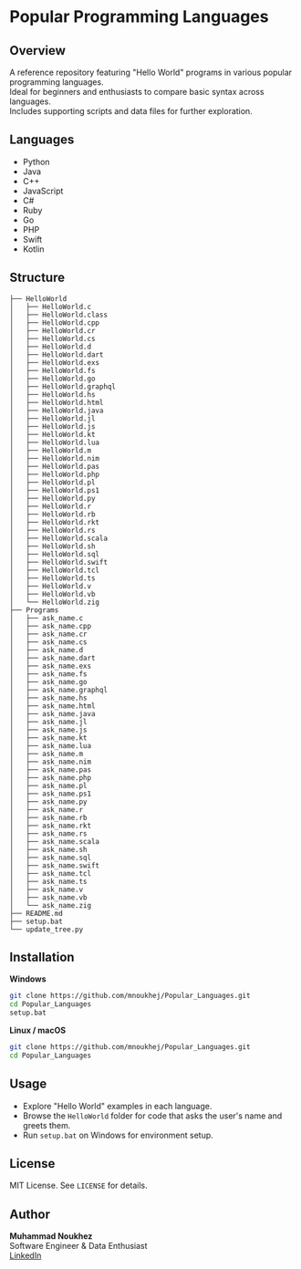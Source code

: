 # Popular Programming Languages

## Overview

A reference repository featuring "Hello World" programs in various popular programming languages.  
Ideal for beginners and enthusiasts to compare basic syntax across languages.  
Includes supporting scripts and data files for further exploration.

## Languages

- Python
- Java
- C++
- JavaScript
- C#
- Ruby
- Go
- PHP
- Swift
- Kotlin

## Structure

<!-- TREE_START -->
```
├── HelloWorld
│   ├── HelloWorld.c
│   ├── HelloWorld.class
│   ├── HelloWorld.cpp
│   ├── HelloWorld.cr
│   ├── HelloWorld.cs
│   ├── HelloWorld.d
│   ├── HelloWorld.dart
│   ├── HelloWorld.exs
│   ├── HelloWorld.fs
│   ├── HelloWorld.go
│   ├── HelloWorld.graphql
│   ├── HelloWorld.hs
│   ├── HelloWorld.html
│   ├── HelloWorld.java
│   ├── HelloWorld.jl
│   ├── HelloWorld.js
│   ├── HelloWorld.kt
│   ├── HelloWorld.lua
│   ├── HelloWorld.m
│   ├── HelloWorld.nim
│   ├── HelloWorld.pas
│   ├── HelloWorld.php
│   ├── HelloWorld.pl
│   ├── HelloWorld.ps1
│   ├── HelloWorld.py
│   ├── HelloWorld.r
│   ├── HelloWorld.rb
│   ├── HelloWorld.rkt
│   ├── HelloWorld.rs
│   ├── HelloWorld.scala
│   ├── HelloWorld.sh
│   ├── HelloWorld.sql
│   ├── HelloWorld.swift
│   ├── HelloWorld.tcl
│   ├── HelloWorld.ts
│   ├── HelloWorld.v
│   ├── HelloWorld.vb
│   └── HelloWorld.zig
├── Programs
│   ├── ask_name.c
│   ├── ask_name.cpp
│   ├── ask_name.cr
│   ├── ask_name.cs
│   ├── ask_name.d
│   ├── ask_name.dart
│   ├── ask_name.exs
│   ├── ask_name.fs
│   ├── ask_name.go
│   ├── ask_name.graphql
│   ├── ask_name.hs
│   ├── ask_name.html
│   ├── ask_name.java
│   ├── ask_name.jl
│   ├── ask_name.js
│   ├── ask_name.kt
│   ├── ask_name.lua
│   ├── ask_name.m
│   ├── ask_name.nim
│   ├── ask_name.pas
│   ├── ask_name.php
│   ├── ask_name.pl
│   ├── ask_name.ps1
│   ├── ask_name.py
│   ├── ask_name.r
│   ├── ask_name.rb
│   ├── ask_name.rkt
│   ├── ask_name.rs
│   ├── ask_name.scala
│   ├── ask_name.sh
│   ├── ask_name.sql
│   ├── ask_name.swift
│   ├── ask_name.tcl
│   ├── ask_name.ts
│   ├── ask_name.v
│   ├── ask_name.vb
│   └── ask_name.zig
├── README.md
├── setup.bat
└── update_tree.py
```
<!-- TREE_END -->

## Installation

**Windows**

```bash
git clone https://github.com/mnoukhej/Popular_Languages.git
cd Popular_Languages
setup.bat
```

**Linux / macOS**

```bash
git clone https://github.com/mnoukhej/Popular_Languages.git
cd Popular_Languages
```

## Usage

- Explore "Hello World" examples in each language.
- Browse the `HelloWorld` folder for code that asks the user's name and greets them.
- Run `setup.bat` on Windows for environment setup.

## License

MIT License. See `LICENSE` for details.

## Author

**Muhammad Noukhez**  
Software Engineer & Data Enthusiast  
[LinkedIn](https://www.linkedin.com/in/mnoukhej/)
